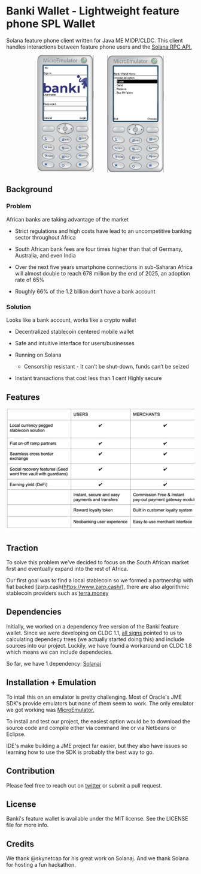 # Banki Wallet - Lightweight feature phone SPL Wallet

Solana feature phone client written for Java ME MIDP/CLDC. This client handles interactions between feature phone users and the [Solana RPC API.](https://docs.solana.com/developing/clients/jsonrpc-api) 

<p align="center">
  <img alt="auth" src="res/auth.png" width="30%">
&nbsp; &nbsp; &nbsp; &nbsp;
  <img alt="menu" src="res/menu.png" width="30%">
</p>

## Background

### Problem

African banks are taking advantage of the market

- Strict regulations and high costs have lead to an uncompetitive banking sector throughout Africa

- South African bank fees are four times higher than that of Germany, Australia, and even India

- Over the next five years smartphone connections in sub-Saharan Africa will almost double to reach 678 million by the end of 2025, an adoption rate of 65%

- Roughly 66% of the 1.2 billion don’t have a bank account

### Solution

Looks like a bank account, works like a crypto wallet

- Decentralized stablecoin centered mobile wallet

- Safe and intuitive interface for users/businesses

- Running on Solana
    - Censorship resistant - It can’t be shut-down, funds can’t be seized

- Instant transactions that cost less than 1 cent
Highly secure


## Features

<img src="res/features.png" width="600">


## Traction

To solve this problem we’ve decided to focus on the South African market first and eventually expand into the rest of Africa.

Our first goal was to find a local stablecoin so we formed a partnership with fiat backed [zarp.cash(https://www.zarp.cash/), there are also algorithmic stablecoin providers such as [terra.money](https://www.terra.money/)


## Dependencies

Initially, we worked on a dependency free version of the Banki feature wallet. Since we were developing on CLDC 1.1, [all signs](https://stackoverflow.com/a/10152212) pointed to us to calculating dependecy trees (we actually started doing this) and include sources into our project. Luckily, we have found a workaround on CLDC 1.8 which means we can include dependecies. 

So far, we have 1 dependency: [Solanaj](https://github.com/skynetcapital/solanaj)


## Installation + Emulation

To intall this on an emulator is pretty challenging. Most of Oracle's JME SDK's provide emulators but none of them seem to work. The only emulator we got working was [MicroEmulator.](https://microemulator.soft112.com/)

To install and test our project, the easiest option would be to download the source code and compile either via command line or via Netbeans or Eclipse.

IDE's make building a JME project far easier, but they also have issues so learning how to use the SDK is probably the best way to go.


## Contribution

Please feel free to reach out on [twitter](https://twitter.com/bankiAfrica) or submit a pull request.

## License
Banki's feature wallet is available under the MIT license. See the LICENSE file for more info.

## Credits
We thank @skynetcap for his great work on Solanaj. And we thank Solana for hosting a fun hackathon.
